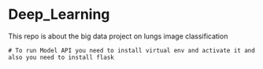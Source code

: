 # Deep_Learning
This repo is about the big data project on lungs image classification 
```````
# To run Model API you need to install virtual env and activate it and also you need to install flask

